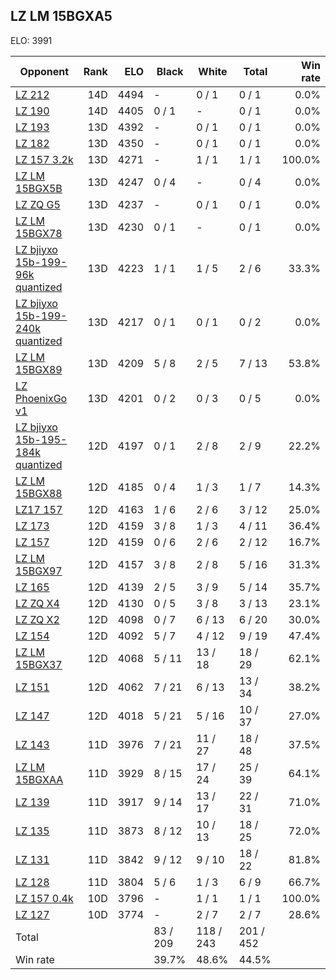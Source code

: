 ## LZ LM 15BGXA5 ##

ELO: 3991

Opponent | Rank | ELO | Black | White | Total | Win rate
---------|-----:|----:|-------|-------|-------|-------:
[LZ 212](LZ%20212.md) | 14D | 4494 | - | 0 / 1 | 0 / 1 | 0.0%
[LZ 190](LZ%20190.md) | 14D | 4405 | 0 / 1 | - | 0 / 1 | 0.0%
[LZ 193](LZ%20193.md) | 13D | 4392 | - | 0 / 1 | 0 / 1 | 0.0%
[LZ 182](LZ%20182.md) | 13D | 4350 | - | 0 / 1 | 0 / 1 | 0.0%
[LZ 157 3.2k](LZ%20157%203.2k.md) | 13D | 4271 | - | 1 / 1 | 1 / 1 | 100.0%
[LZ LM 15BGX5B](LZ%20LM%2015BGX5B.md) | 13D | 4247 | 0 / 4 | - | 0 / 4 | 0.0%
[LZ ZQ G5](LZ%20ZQ%20G5.md) | 13D | 4237 | - | 0 / 1 | 0 / 1 | 0.0%
[LZ LM 15BGX78](LZ%20LM%2015BGX78.md) | 13D | 4230 | 0 / 1 | - | 0 / 1 | 0.0%
[LZ bjiyxo 15b-199-96k quantized](LZ%20bjiyxo%2015b-199-96k%20quantized.md) | 13D | 4223 | 1 / 1 | 1 / 5 | 2 / 6 | 33.3%
[LZ bjiyxo 15b-199-240k quantized](LZ%20bjiyxo%2015b-199-240k%20quantized.md) | 13D | 4217 | 0 / 1 | 0 / 1 | 0 / 2 | 0.0%
[LZ LM 15BGX89](LZ%20LM%2015BGX89.md) | 13D | 4209 | 5 / 8 | 2 / 5 | 7 / 13 | 53.8%
[LZ PhoenixGo v1](LZ%20PhoenixGo%20v1.md) | 13D | 4201 | 0 / 2 | 0 / 3 | 0 / 5 | 0.0%
[LZ bjiyxo 15b-195-184k quantized](LZ%20bjiyxo%2015b-195-184k%20quantized.md) | 12D | 4197 | 0 / 1 | 2 / 8 | 2 / 9 | 22.2%
[LZ LM 15BGX88](LZ%20LM%2015BGX88.md) | 12D | 4185 | 0 / 4 | 1 / 3 | 1 / 7 | 14.3%
[LZ17 157](LZ17%20157.md) | 12D | 4163 | 1 / 6 | 2 / 6 | 3 / 12 | 25.0%
[LZ 173](LZ%20173.md) | 12D | 4159 | 3 / 8 | 1 / 3 | 4 / 11 | 36.4%
[LZ 157](LZ%20157.md) | 12D | 4159 | 0 / 6 | 2 / 6 | 2 / 12 | 16.7%
[LZ LM 15BGX97](LZ%20LM%2015BGX97.md) | 12D | 4157 | 3 / 8 | 2 / 8 | 5 / 16 | 31.3%
[LZ 165](LZ%20165.md) | 12D | 4139 | 2 / 5 | 3 / 9 | 5 / 14 | 35.7%
[LZ ZQ X4](LZ%20ZQ%20X4.md) | 12D | 4130 | 0 / 5 | 3 / 8 | 3 / 13 | 23.1%
[LZ ZQ X2](LZ%20ZQ%20X2.md) | 12D | 4098 | 0 / 7 | 6 / 13 | 6 / 20 | 30.0%
[LZ 154](LZ%20154.md) | 12D | 4092 | 5 / 7 | 4 / 12 | 9 / 19 | 47.4%
[LZ LM 15BGX37](LZ%20LM%2015BGX37.md) | 12D | 4068 | 5 / 11 | 13 / 18 | 18 / 29 | 62.1%
[LZ 151](LZ%20151.md) | 12D | 4062 | 7 / 21 | 6 / 13 | 13 / 34 | 38.2%
[LZ 147](LZ%20147.md) | 12D | 4018 | 5 / 21 | 5 / 16 | 10 / 37 | 27.0%
[LZ 143](LZ%20143.md) | 11D | 3976 | 7 / 21 | 11 / 27 | 18 / 48 | 37.5%
[LZ LM 15BGXAA](LZ%20LM%2015BGXAA.md) | 11D | 3929 | 8 / 15 | 17 / 24 | 25 / 39 | 64.1%
[LZ 139](LZ%20139.md) | 11D | 3917 | 9 / 14 | 13 / 17 | 22 / 31 | 71.0%
[LZ 135](LZ%20135.md) | 11D | 3873 | 8 / 12 | 10 / 13 | 18 / 25 | 72.0%
[LZ 131](LZ%20131.md) | 11D | 3842 | 9 / 12 | 9 / 10 | 18 / 22 | 81.8%
[LZ 128](LZ%20128.md) | 11D | 3804 | 5 / 6 | 1 / 3 | 6 / 9 | 66.7%
[LZ 157 0.4k](LZ%20157%200.4k.md) | 10D | 3796 | - | 1 / 1 | 1 / 1 | 100.0%
[LZ 127](LZ%20127.md) | 10D | 3774 | - | 2 / 7 | 2 / 7 | 28.6%
Total | | | 83 / 209 | 118 / 243 | 201 / 452 | 
Win rate| | | 39.7% | 48.6% | 44.5% | 
